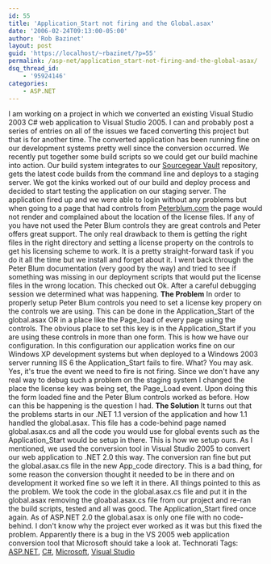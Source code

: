 ```yaml
---
id: 55
title: 'Application_Start not firing and the Global.asax'
date: '2006-02-24T09:13:00-05:00'
author: 'Rob Bazinet'
layout: post
guid: 'https://localhost/~rbazinet/?p=55'
permalink: /asp-net/application_start-not-firing-and-the-global-asax/
dsq_thread_id:
    - '95924146'
categories:
    - ASP.NET
---
```


I am working on a project in which we converted an existing Visual Studio 2003 C# web application to Visual Studio 2005. I can and probably post a series of entries on all of the issues we faced converting this project but that is for another time. The converted application has been running fine on our development systems pretty well since the conversion occurred. We recently put together some build scripts so we could get our build machine into action. Our build system integrates to our [Sourcegear Vault](https://www.sourcegear.com/vault/index.html) repository, gets the latest code builds from the command line and deploys to a staging server. We got the kinks worked out of our build and deploy process and decided to start testing the application on our staging server. The application fired up and we were able to login without any problems but when going to a page that had controls from [Peterblum.com](https://www.peterblum.com) the page would not render and complained about the location of the license files. If any of you have not used the Peter Blum controls they are great controls and Peter offers great support. The only real drawback to them is getting the right files in the right directory and setting a license property on the controls to get his licensing scheme to work. It is a pretty straight-forward task if you do it all the time but we install and forget about it. I went back through the Peter Blum documentation (very good by the way) and tried to see if something was missing in our deployment scripts that would put the license files in the wrong location. This checked out Ok. After a careful debugging session we determined what was happening.  **The Problem**  In order to properly setup Peter Blum controls you need to set a license key propery on the controls we are using. This can be done in the Application\_Start of the global.asax OR in a place like the Page\_load of every page using the controls. The obvious place to set this key is in the Application\_Start if you are using these controls in more than one form. This is how we have our configuration. In this configuration our application works fine on our Windows XP development systems but when deployed to a Windows 2003 server running IIS 6 the Application\_Start fails to fire. What? You may ask. Yes, it's true the event we need to fire is not firing. Since we don't have any real way to debug such a problem on the staging system I changed the place the license key was being set, the Page\_Load event. Upon doing this the form loaded fine and the Peter Blum controls worked as before. How can this be happening is the question I had. **The Solution** It turns out that the problems starts in our .NET 1.1 version of the application and how 1.1 handled the global.asax. This file has a code-behind page named global.asax.cs and all the code you would use for global events such as the Application\_Start would be setup in there. This is how we setup ours. As I mentioned, we used the conversion tool in Visual Studio 2005 to convert our web application to .NET 2.0 this way. The conversion ran fine but put the global.asax.cs file in the new App\_code directory. This is a bad thing, for some reason the conversion thought it needed to be in there and on development it worked fine so we left it in there. All things pointed to this as the problem. We took the code in the global.asax.cs file and put it in the global.asax removing the gloabal.asax.cs file from our project and re-ran the build scripts, tested and all was good. The Application\_Start fired once again. As of ASP.NET 2.0 the global.asax is only one file with no code-behind. I don't know why the project ever worked as it was but this fixed the problem. Apparently there is a bug in the VS 2005 web application conversion tool that Microsoft should take a look at. Technorati Tags: [ASP.NET](https://www.technorati.com/tags/ASP.NET), [C#](https://www.technorati.com/tags/C#), [Microsoft](https://www.technorati.com/tags/Microsoft), [Visual Studio](https://www.technorati.com/tags/Visual%20Studio)